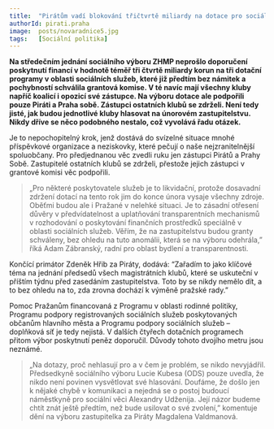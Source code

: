 ```yaml
---
title:  "Pirátům vadí blokování třičtvrtě miliardy na dotace pro sociální služby"
authorId: pirati.praha
image:  posts/novaradnice5.jpg
tags:   [Sociální politika]
---
```


**Na středečním jednání sociálního výboru ZHMP neprošlo doporučení poskytnutí financí v hodnotě téměř tři čtvrtě miliardy korun na tři dotační programy v oblasti sociálních služeb, které již předtím bez námitek a pochybností schválila grantová komise. V té navíc  mají všechny kluby napříč koalicí i opozicí své zástupce. Na výboru dotace ale podpořili pouze Piráti a Praha sobě. Zástupci ostatních klubů se zdrželi. Není tedy jisté, jak budou jednotlivé kluby hlasovat na únorovém zastupitelstvu. Nikdy dříve se něco podobného nestalo, což vyvolává řadu otázek.**

Je to nepochopitelný krok, jenž dostává do svízelné situace mnohé příspěvkové organizace a neziskovky, které pečují o naše nejzranitelnější spoluobčany. Pro předjednanou věc zvedli ruku jen zástupci Pirátů a Prahy Sobě. Zastupitelé ostatních klubů se zdrželi, přestože jejich zástupci v grantové komisi věc podpořili. 

> „Pro některé poskytovatele služeb je to likvidační, protože dosavadní zdržení dotací na tento rok jim do konce února vysaje všechny zdroje. Oběťmi budou ale i Pražané v nelehké situaci. Je to zásadní otřesení důvěry v předvídatelnost a uplatňování transparentních mechanismů v rozhodování o poskytování finančních prostředků speciálně v oblasti sociálních služeb. Věřím, že na zastupitelstvu budou granty schváleny, bez ohledu na tuto anomálii, která se na výboru odehrála,” říká Adam Zábranský, radní pro oblast bydlení a transparentnosti. 

Končící primátor Zdeněk Hřib za Piráty, dodává: “Zařadím to jako klíčové téma na jednání předsedů všech magistrátních klubů, které se uskuteční v příštím týdnu před zasedáním zastupitelstva. Toto by se nikdy nemělo dít, a to bez ohledu na to, zda zrovna dochází k výměně pražské rady.”

Pomoc Pražanům financovaná z Programu v oblasti rodinné politiky, Programu podpory registrovaných sociálních služeb poskytovaných občanům hlavního města a Programu podpory sociálních služeb – doplňková síť je tedy nejistá. V dalších čtyřech dotačních programech přitom výbor poskytnutí peněz doporučil. Důvody tohoto dvojího metru jsou neznámé.

> „Na dotazy, proč nehlasují pro a v čem je problém, se nikdo nevyjádřil. Předsedkyně sociálního výboru Lucie Kubesa (ODS) pouze uvedla, že nikdo není povinen vysvětlovat své hlasování. Doufáme, že došlo jen k nějaké chybě v komunikaci a nejedná se o postoj budoucí náměstkyně pro sociální věci Alexandry Udženija. Její názor budeme chtít znát ještě předtím, než bude usilovat o své zvolení,” komentuje dění na výboru zastupitelka za Piráty Magdalena Valdmanová.
